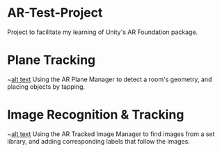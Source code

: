 # AR-Test-Project
Project to facilitate my learning of Unity's AR Foundation package.

# Plane Tracking
~[alt text](https://github.com/zgoad1/AR-Test-Project/blob/master/Images/Plane_Tracking.gif)
Using the AR Plane Manager to detect a room's geometry, and placing objects by tapping.

# Image Recognition & Tracking
~[alt text](https://github.com/zgoad1/AR-Test-Project/blob/master/Images/Image_Tracking.gif)
Using the AR Tracked Image Manager to find images from a set library, and adding corresponding labels that follow the images.
